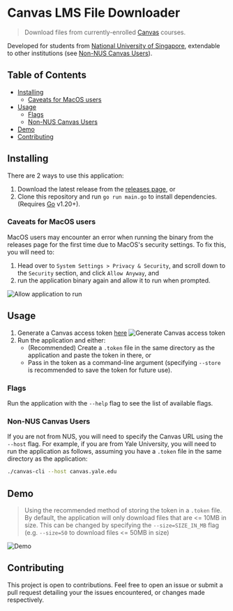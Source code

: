 # Canvas LMS File Downloader

>Download files from currently-enrolled [Canvas](https://www.instructure.com/canvas) courses. 

Developed for students from [National University of Singapore](https://nus.edu.sg), extendable to other institutions (see [Non-NUS Canvas Users](#non-nus-canvas-users)).

<!-- omit in toc -->
## Table of Contents

- [Installing](#installing)
  - [Caveats for MacOS users](#caveats-for-macos-users)
- [Usage](#usage)
  - [Flags](#flags)
  - [Non-NUS Canvas Users](#non-nus-canvas-users)
- [Demo](#demo)
- [Contributing](#contributing)

## Installing

There are 2 ways to use this application:

1. Download the latest release from the [releases page](https://github.com/yusufaine/nus-canvas-cli/releases), or
2. Clone this repository and run `go run main.go` to install dependencies. (Requires [Go](https://golang.org/dl/) v1.20+).

### Caveats for MacOS users

MacOS users may encounter an error when running the binary from the releases page for the first time due to MacOS's security settings. To fix this, you will need to:

1. Head over to `System Settings > Privacy & Security`, and scroll down to the `Security` section, and click `Allow Anyway`, and
2. run the application binary again and allow it to run when prompted.

![Allow application to run](https://gist.githubusercontent.com/yusufaine/23cea8a7a4f0fe3714f81d19944cbda7/raw/dc64c05a08d5331355d75102ee71f56d1f1119ce/03_mac_caveat.png)

## Usage

1. Generate a Canvas access token [here](https://canvas.nus.edu.sg/profile/settings)
![Generate Canvas access token](https://gist.githubusercontent.com/yusufaine/23cea8a7a4f0fe3714f81d19944cbda7/raw/6b94cf370e05f1db4cf75215bdea845561603d78/01_generate_token.png)
2. Run the application and either:
   - (Recommended) Create a `.token` file in the same directory as the application and paste the token in there, or
   - Pass in the token as a command-line argument (specifying `--store` is recommended to save the token for future use).

### Flags

Run the application with the `--help` flag to see the list of available flags.

### Non-NUS Canvas Users

If you are not from NUS, you will need to specify the Canvas URL using the `--host` flag. For example, if you are from Yale University, you will need to run the application as follows, assuming you have a `.token` file in the same directory as the application:

```bash
./canvas-cli --host canvas.yale.edu
```

## Demo

> Using the recommended method of storing the token in a `.token` file. By default, the application will only download files that are <= 10MB in size. This can be changed by specifying the `--size=SIZE_IN_MB` flag (e.g. `--size=50` to download files <= 50MB in size)

![Demo](https://gist.github.com/yusufaine/23cea8a7a4f0fe3714f81d19944cbda7/raw/0ce4e75ac7024bda57b6bdb15c6b9cec215be76d/02_demo.gif)

## Contributing

This project is open to contributions. Feel free to open an issue or submit a pull request detailing your the issues encountered, or changes made respectively.
